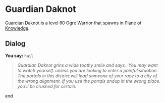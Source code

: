 # Guardian Daknot



[Guardian Daknot](/npc/202118) is a level 60 Ogre Warrior that spawns in [Plane of Knowledge](/zone/202).





## Dialog


**You say:** `hail`




>*Guardian Daknot grins a wide toothy smile and says. 'You may want to watch yourself. unless you are looking to enter a painful situation.  The portals in this district will lead someone of your race to a city of the wrong alignment.  If you use the portals andup in the wrong place. you'll be crushed for certain.*

end